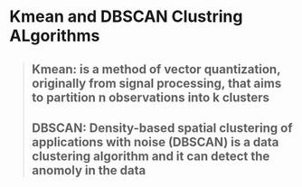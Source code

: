 # Kmean and DBSCAN Clustring ALgorithms

>## Kmean: is a method of vector quantization, originally from signal processing, that aims to partition n observations into k clusters
>## DBSCAN: Density-based spatial clustering of applications with noise (DBSCAN) is a data clustering algorithm and it can detect the anomoly in the data